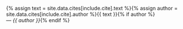 {% assign text = site.data.cites[include.cite].text %}{% assign author = site.data.cites[include.cite].author %}{{ text }}{% if author %} <span class="calm">—&nbsp;<nobr><em>{{ author }}</em></nobr></span>{% endif %}
